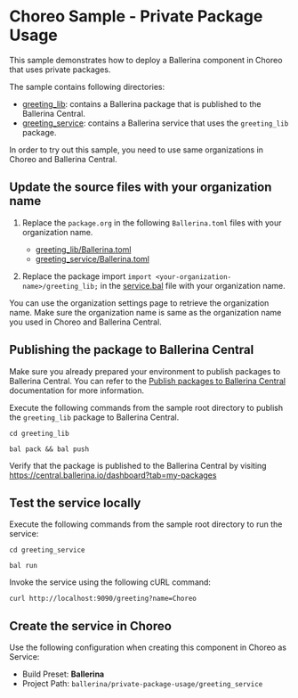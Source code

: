 # Choreo Sample - Private Package Usage

This sample demonstrates how to deploy a Ballerina component in Choreo that uses private packages.

The sample contains following directories:

- [greeting_lib](greeting_lib): contains a Ballerina package that is published to the Ballerina Central.
- [greeting_service](greeting_service): contains a Ballerina service that uses the `greeting_lib` package.

In order to try out this sample, you need to use same organizations in Choreo and Ballerina Central.

## Update the source files with your organization name

1. Replace the `package.org` in the following `Ballerina.toml` files with your organization name.

   - [greeting_lib/Ballerina.toml](greeting_lib/Ballerina.toml)
   - [greeting_service/Ballerina.toml](greeting_service/Ballerina.toml)

2. Replace the package import `import <your-organization-name>/greeting_lib;` in the [service.bal](greeting_service/service.bal) file with your organization name.


You can use the organization settings page to retrieve the organization name. Make sure the organization name is same as the organization name you used in Choreo and Ballerina Central.

## Publishing the package to Ballerina Central

Make sure you already prepared your environment to publish packages to Ballerina Central. You can refer to the [Publish packages to Ballerina Central](https://ballerina.io/learn/publish-packages-to-ballerina-central/#prepare-for-publishing) documentation for more information.

Execute the following commands from the sample root directory to publish the `greeting_lib` package to Ballerina Central.

```shell
cd greeting_lib
```

```shell
bal pack && bal push
```

Verify that the package is published to the Ballerina Central by visiting https://central.ballerina.io/dashboard?tab=my-packages

## Test the service locally

Execute the following commands from the sample root directory to run the service:

```shell
cd greeting_service
```

```shell
bal run
```

Invoke the service using the following cURL command:

```shell
curl http://localhost:9090/greeting?name=Choreo
```

## Create the service in Choreo

Use the following configuration when creating this component in Choreo as Service:

- Build Preset: **Ballerina**
- Project Path: `ballerina/private-package-usage/greeting_service`
